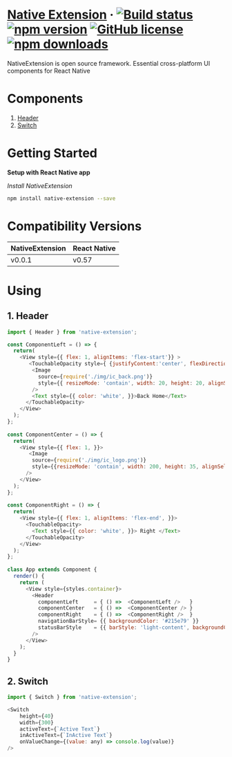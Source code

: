 # [Native Extension](https://github.com/jundat95/native-extension.git)  &middot;   [![Build status](https://ci.appveyor.com/api/projects/status/owc7umght952d172?svg=true)](https://ci.appveyor.com/project/jundat95/native-extension)  [![npm version](https://badge.fury.io/js/native-extension.svg)](https://badge.fury.io/js/native-extension)  [![GitHub license](https://img.shields.io/github/license/jundat95/native-extension.svg)](https://github.com/jundat95/native-extension/blob/master/LICENSE)  [![npm downloads](https://img.shields.io/npm/dt/native-extension.svg)](https://npm-stat.com/charts.html?package=native-extension&from=2018-10-29&to=2018-11-30)  


NativeExtension is open source framework. Essential cross-platform UI components for React Native


# Components

1. [Header](#1-header)
2. [Switch](#2-switch)

# Getting Started

**Setup with React Native app**

*Install NativeExtension*

```bash
npm install native-extension --save
```

# Compatibility Versions

|     NativeExtension      |      React Native        |
|--------------------------|--------------------------|
| v0.0.1   |   v0.57    |


# Using

## 1. Header

```javascript
import { Header } from 'native-extension';

const ComponentLeft = () => {
  return(
    <View style={{ flex: 1, alignItems: 'flex-start'}} >
       <TouchableOpacity style={ {justifyContent:'center', flexDirection: 'row'}}>
        <Image 
          source={require('./img/ic_back.png')}
          style={{ resizeMode: 'contain', width: 20, height: 20, alignSelf: 'center' }}
        />
        <Text style={{ color: 'white', }}>Back Home</Text>
      </TouchableOpacity>
    </View>
  );
};
 
const ComponentCenter = () => {
  return(
    <View style={{ flex: 1, }}>
       <Image
        source={require('./img/ic_logo.png')}
        style={{resizeMode: 'contain', width: 200, height: 35, alignSelf: 'center' }}
      />
    </View>
  );
};
 
const ComponentRight = () => {
  return(
    <View style={{ flex: 1, alignItems: 'flex-end', }}>
      <TouchableOpacity>
        <Text style={{ color: 'white', }}> Right </Text>
      </TouchableOpacity>
    </View>
  );
};
 
class App extends Component {
  render() {
    return (
      <View style={styles.container}>
        <Header 
          componentLeft     = { () =>  <ComponentLeft />   }
          componentCenter   = { () =>  <ComponentCenter /> }
          componentRight    = { () =>  <ComponentRight />  }
          navigationBarStyle= {{ backgroundColor: '#215e79' }}
          statusBarStyle    = {{ barStyle: 'light-content', backgroundColor: '#215e79' }}
        />
      </View>
    );
  }
}

```


## 2. Switch

```javascript
import { Switch } from 'native-extension';

<Switch
    height={40}
    width={300}
    activeText={`Active Text`}
    inActiveText={`InActive Text`}
    onValueChange={(value: any) => console.log(value)}
/>

```
